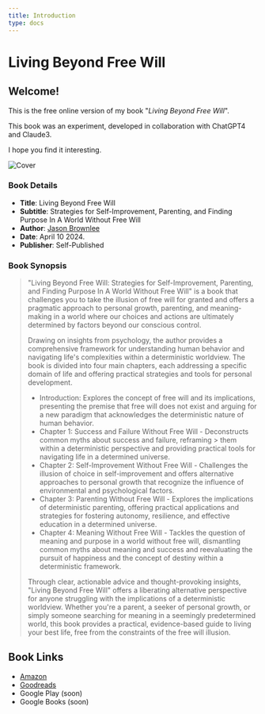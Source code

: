 ```yaml
---
title: Introduction
type: docs
---
```


# Living Beyond Free Will

## Welcome!

This is the free online version of my book "_Living Beyond Free Will_".

This book was an experiment, developed in collaboration with ChatGPT4 and Claude3.

I hope you find it interesting.

![Cover](/cover.png)

### Book Details

* **Title**: Living Beyond Free Will
* **Subtitle**: Strategies for Self-Improvement, Parenting, and Finding Purpose In A World Without Free Will
* **Author**: [Jason Brownlee](http://JasonBrownlee.me)
* **Date**: April 10 2024.
* **Publisher**: Self-Published

### Book Synopsis

> "Living Beyond Free Will: Strategies for Self-Improvement, Parenting, and Finding Purpose In A World Without Free Will" is a book that challenges you to take the illusion of free will for granted and offers a pragmatic approach to personal growth, parenting, and meaning-making in a world where our choices and actions are ultimately determined by factors beyond our conscious control.
>
> Drawing on insights from psychology, the author provides a comprehensive framework for understanding human behavior and navigating life's complexities within a deterministic worldview. The book is divided into four main chapters, each addressing a specific domain of life and offering practical strategies and tools for personal development.
>
> - Introduction: Explores the concept of free will and its implications, presenting the premise that free will does not exist and arguing for a new paradigm that acknowledges the deterministic nature of human behavior.
> - Chapter 1: Success and Failure Without Free Will - Deconstructs common myths about success and failure, reframing > them within a deterministic perspective and providing practical tools for navigating life in a determined universe.
> - Chapter 2: Self-Improvement Without Free Will - Challenges the illusion of choice in self-improvement and offers alternative approaches to personal growth that recognize the influence of environmental and psychological factors.
> - Chapter 3: Parenting Without Free Will - Explores the implications of deterministic parenting, offering practical applications and strategies for fostering autonomy, resilience, and effective education in a determined universe.
> - Chapter 4: Meaning Without Free Will - Tackles the question of meaning and purpose in a world without free will, dismantling common myths about meaning and success and reevaluating the pursuit of happiness and the concept of destiny within a deterministic framework.
>
> Through clear, actionable advice and thought-provoking insights, "Living Beyond Free Will" offers a liberating alternative perspective for anyone struggling with the implications of a deterministic worldview. Whether you're a parent, a seeker of personal growth, or simply someone searching for meaning in a seemingly predetermined world, this book provides a practical, evidence-based guide to living your best life, free from the constraints of the free will illusion.


## Book Links

* [Amazon](https://amzn.to/43XCLfM)
* [Goodreads](https://www.goodreads.com/book/show/211162094-living-beyond-free-will)
* Google Play (soon)
* Google Books (soon)

